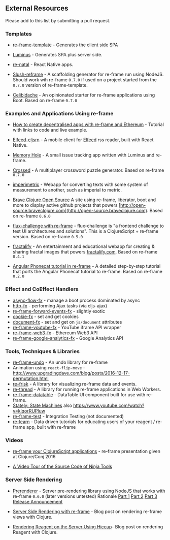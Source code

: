 ## External Resources

Please add to this list by submitting a pull request.


### Templates

* [re-frame-template](https://github.com/Day8/re-frame-template) - Generates the client side SPA

* [Luminus](http://www.luminusweb.net) - Generates SPA plus server side.

* [re-natal](https://github.com/drapanjanas/re-natal) - React Native apps.

* [Slush-reframe](https://github.com/kristianmandrup/slush-reframe) - A scaffolding generator for re-frame run using NodeJS. Should work wih re-frame `0.7.0` if used on a project started from the `0.7.0` version of re-frame-template.

* [Celibidache](https://github.com/velveteer/celibidache/) - An opinionated starter for re-frame applications using Boot. Based on re-frame `0.7.0`


### Examples and Applications Using re-frame

* [How to create decentralised apps with re-frame and Ethereum](https://medium.com/@matus.lestan/how-to-create-decentralised-apps-with-clojurescript-re-frame-and-ethereum-81de24d72ff5#.b9xh9xnis) - Tutorial with links to code and live example.

* [Elfeed-cljsrn](https://github.com/areina/elfeed-cljsrn) - A mobile client for [Elfeed](https://github.com/skeeto/elfeed) rss reader, built with React Native.

* [Memory Hole](https://github.com/yogthos/memory-hole) - A small issue tracking app written with Luminus and re-frame.

* [Crossed](https://github.com/velveteer/crossed/) - A multiplayer crossword puzzle generator. Based on re-frame `0.7.0`

* [imperimetric](https://github.com/Dexterminator/imperimetric) - Webapp for converting texts with some system of measurement to another, such as imperial to metric.

* [Brave Clojure Open Source](https://github.com/braveclojure/open-source) A site using re-frame, liberator, boot and more to display active github projects that powers [http://open-source.braveclojure.com](http://open-source.braveclojure.com). Based on re-frame `0.6.0`

* [flux-challenge with re-frame](https://github.com/staltz/flux-challenge/tree/master/submissions/jelz) -  flux-challenge is "a frontend challenge to test UI architectures and solutions". This is a ClojureScript + re-frame version. Based on re-frame `0.5.0`

* [fractalify](https://github.com/madvas/fractalify/)  -
  An entertainment and educational webapp for creating & sharing fractal images that powers [fractalify.com](http://fractalify.com). Based on re-frame `0.4.1`

* [Angular Phonecat tutorial in re-frame](http://dhruvp.github.io/2015/03/07/re-frame/) - A detailed step-by-step tutorial that ports the Angular Phonecat tutorial to re-frame. Based on re-frame `0.2.0`


### Effect and CoEffect Handlers

* [async-flow-fx](https://github.com/Day8/re-frame-async-flow-fx) - manage a boot process dominated by async
* [http-fx](https://github.com/Day8/re-frame-http-fx) - performing Ajax tasks (via cljs-ajax)
* [re-frame-forward-events-fx](https://github.com/Day8/re-frame-forward-events-fx) - slightly exotic
* [cookie-fx](https://github.com/SMX-LTD/re-frame-cookie-fx) - set and get cookies
* [document-fx](https://github.com/SMX-LTD/re-frame-document-fx) - set and get on `js/document` attributes
* [re-frame-youtube-fx](https://github.com/micmarsh/re-frame-youtube-fx) - YouTube iframe API wrapper
* [re-frame-web3-fx](https://github.com/madvas/re-frame-web3-fx) - Ethereum Web3 API
* [re-frame-google-analytics-fx](https://github.com/madvas/re-frame-google-analytics-fx) - Google Analytics API

### Tools, Techniques & Libraries

* [re-frame-undo](https://github.com/Day8/re-frame-undo) - An undo library for re-frame
* Animation using `react-flip-move` - http://www.upgradingdave.com/blog/posts/2016-12-17-permutation.html
* [re-frisk](https://github.com/flexsurfer/re-frisk) - A library for visualizing re-frame data and events.
* [re-thread](https://github.com/yetanalytics/re-thread) - A library for running re-frame applications in Web Workers.
* [re-frame-datatable](https://github.com/kishanov/re-frame-datatable) - DataTable UI component built for use with re-frame.
* [Stately: State Machines](https://github.com/nodename/stately) also https://www.youtube.com/watch?v=klqorRUPluw
* [re-frame-test](https://github.com/Day8/re-frame-test) - Integration Testing (not documented)
* [re-learn](https://github.com/oliyh/re-learn) - Data driven tutorials for educating users of your reagent / re-frame app, built with re-frame

### Videos

* [re-frame your ClojureScript applications](https://youtu.be/cDzjlx6otCU) - re-frame presentation given at Clojure/Conj 2016

* [A Video Tour of the Source Code of Ninja Tools](https://carouselapps.com/2015/12/02/tour-of-the-source-code-of-ninja-tools/)

### Server Side Rendering

* [Prerenderer](https://github.com/pupeno/prerenderer) - Server pre-rendering library using NodeJS that works with re-frame `0.6.0` (later versions untested)
   Rationale [Part 1](https://carouselapps.com/2015/09/14/isomorphic-clojurescriptjavascript-for-pre-rendering-single-page-applications-part-2/)
   [Part 2](https://carouselapps.com/2015/09/14/isomorphic-clojurescriptjavascript-for-pre-rendering-single-page-applications-part-2/)
   [Part 3](https://pupeno.com/2015/10/02/isomorphic-javascript-with-clojurescript-for-pre-rendering-single-page-applications-part-3/)
   [Release Announcement](https://pupeno.com/2015/12/13/prerenderer-0-2-0-released/)

* [Server Side Rendering with re-frame](http://davidtanzer.net/server_side_rendering_with_re_frame) - Blog post on rendering re-frame views with Clojure.

* [Rendering Reagent on the Server Using Hiccup](http://yogthos.net/posts/2015-11-24-Serverside-Reagent.html)- Blog post on rendering Reagent with Clojure.


<!-- START doctoc generated TOC please keep comment here to allow auto update -->
<!-- DON'T EDIT THIS SECTION, INSTEAD RE-RUN doctoc TO UPDATE -->
<!-- END doctoc generated TOC please keep comment here to allow auto update -->
